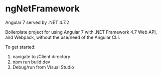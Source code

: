 # ngNetFramework
Angular 7 served by .NET 4.7.2

Boilerplate project for using Angular 7 with .NET Framework 4.7 Web API, and Webpack, without the use/need of the Angular CLI.

To get started:
1) navigate to /Client directory
2) npm run build:dev
3) Debug/run from Visual Studio
